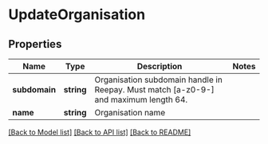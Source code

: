# UpdateOrganisation

## Properties
Name | Type | Description | Notes
------------ | ------------- | ------------- | -------------
**subdomain** | **string** | Organisation subdomain handle in Reepay. Must match [a-z0-9-] and maximum length 64. | 
**name** | **string** | Organisation name | 

[[Back to Model list]](../../README.md#documentation-for-models) [[Back to API list]](../../README.md#documentation-for-api-endpoints) [[Back to README]](../../README.md)

